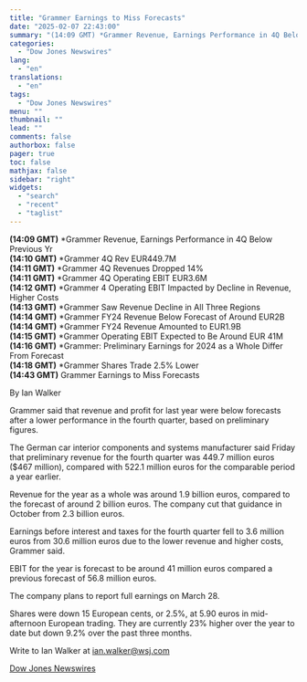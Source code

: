 ```yaml
---
title: "Grammer Earnings to Miss Forecasts"
date: "2025-02-07 22:43:00"
summary: "(14:09 GMT) *Grammer Revenue, Earnings Performance in 4Q Below Previous Yr(14:10 GMT) *Grammer 4Q Rev EUR449.7M(14:11 GMT) *Grammer 4Q Revenues Dropped 14%(14:11 GMT) *Grammer 4Q Operating EBIT EUR3.6M(14:12 GMT) *Grammer 4 Operating EBIT Impacted by Decline in Revenue, Higher Costs(14:13 GMT) *Grammer Saw Revenue Decline in All Three Regions(14:14 GMT)..."
categories:
  - "Dow Jones Newswires"
lang:
  - "en"
translations:
  - "en"
tags:
  - "Dow Jones Newswires"
menu: ""
thumbnail: ""
lead: ""
comments: false
authorbox: false
pager: true
toc: false
mathjax: false
sidebar: "right"
widgets:
  - "search"
  - "recent"
  - "taglist"
---
```


**(14:09 GMT)** \*Grammer Revenue, Earnings Performance in 4Q Below Previous Yr  
**(14:10 GMT)** \*Grammer 4Q Rev EUR449.7M  
**(14:11 GMT)** \*Grammer 4Q Revenues Dropped 14%  
**(14:11 GMT)** \*Grammer 4Q Operating EBIT EUR3.6M  
**(14:12 GMT)** \*Grammer 4 Operating EBIT Impacted by Decline in Revenue, Higher Costs  
**(14:13 GMT)** \*Grammer Saw Revenue Decline in All Three Regions  
**(14:14 GMT)** \*Grammer FY24 Revenue Below Forecast of Around EUR2B  
**(14:14 GMT)** \*Grammer FY24 Revenue Amounted to EUR1.9B  
**(14:15 GMT)** \*Grammer Operating EBIT Expected to Be Around EUR 41M  
**(14:16 GMT)** \*Grammer: Preliminary Earnings for 2024 as a Whole Differ From Forecast  
**(14:18 GMT)** \*Grammer Shares Trade 2.5% Lower  
**(14:43 GMT)** Grammer Earnings to Miss Forecasts

By Ian Walker

Grammer said that revenue and profit for last year were below forecasts after a lower performance in the fourth quarter, based on preliminary figures.

The German car interior components and systems manufacturer said Friday that preliminary revenue for the fourth quarter was 449.7 million euros ($467 million), compared with 522.1 million euros for the comparable period a year earlier.

Revenue for the year as a whole was around 1.9 billion euros, compared to the forecast of around 2 billion euros. The company cut that guidance in October from 2.3 billion euros.

Earnings before interest and taxes for the fourth quarter fell to 3.6 million euros from 30.6 million euros due to the lower revenue and higher costs, Grammer said.

EBIT for the year is forecast to be around 41 million euros compared a previous forecast of 56.8 million euros.

The company plans to report full earnings on March 28.

Shares were down 15 European cents, or 2.5%, at 5.90 euros in mid-afternoon European trading. They are currently 23% higher over the year to date but down 9.2% over the past three months.

Write to Ian Walker at ian.walker@wsj.com

[Dow Jones Newswires](https://www.tradingview.com/news/DJN_DN20250207006727:0/)

